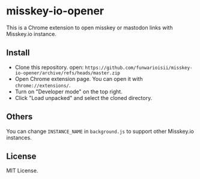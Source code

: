 misskey-io-opener
===

This is a Chrome extension to open misskey or mastodon links with Misskey.io instance.

## Install
- Clone this repository. open: `https://github.com/funwarioisii/misskey-io-opener/archive/refs/heads/master.zip`
- Open Chrome extension page. You can open it with `chrome://extensions/`.
- Turn on "Developer mode" on the top right.
- Click "Load unpacked" and select the cloned directory.

## Others
You can change `INSTANCE_NAME` in `background.js` to support other Misskey.io instances.

## License
MIT License.
